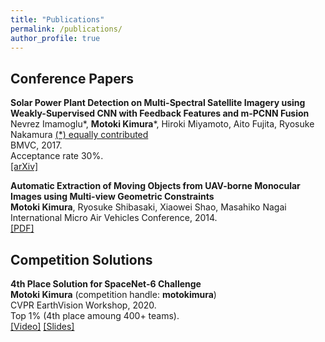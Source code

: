 ```yaml
---
title: "Publications"
permalink: /publications/
author_profile: true
---
```


## Conference Papers

<b>Solar Power Plant Detection on Multi-Spectral Satellite Imagery using Weakly-Supervised CNN with Feedback Features and m-PCNN Fusion</b>  
Nevrez Imamoglu\*, <b>Motoki Kimura</b>\*, Hiroki Miyamoto, Aito Fujita, Ryosuke Nakamura <u>(*) equally contributed</u>  
BMVC, 2017.  
Acceptance rate 30%.  
[[arXiv]](https://arxiv.org/abs/1704.06410)  

<b>Automatic Extraction of Moving Objects from UAV-borne Monocular Images using Multi-view Geometric Constraints</b>  
<b>Motoki Kimura</b>, Ryosuke Shibasaki, Xiaowei Shao, Masahiko Nagai  
International Micro Air Vehicles Conference, 2014.  
[[PDF]](http://www.imavs.org/papers/2014/paper14.pdf)  

## Competition Solutions

<b>4th Place Solution for SpaceNet-6 Challenge</b>  
<b>Motoki Kimura</b> (competition handle: <b>motokimura</b>)  
CVPR EarthVision Workshop, 2020.  
Top 1% (4th place amoung 400+ teams).  
[[Video]](https://youtu.be/3t6RN03oR5E) [[Slides]](https://speakerdeck.com/motokimura/4th-place-solution-for-spacenet6-challenge)  
 
